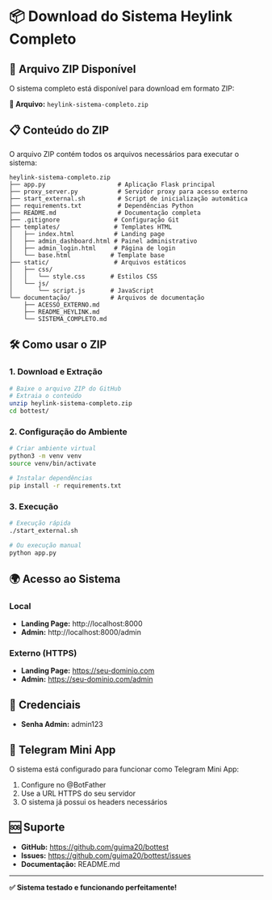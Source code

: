 # 📦 Download do Sistema Heylink Completo

## 🚀 Arquivo ZIP Disponível

O sistema completo está disponível para download em formato ZIP:

**📁 Arquivo:** `heylink-sistema-completo.zip`

## 📋 Conteúdo do ZIP

O arquivo ZIP contém todos os arquivos necessários para executar o sistema:

```
heylink-sistema-completo.zip
├── app.py                    # Aplicação Flask principal
├── proxy_server.py           # Servidor proxy para acesso externo
├── start_external.sh         # Script de inicialização automática
├── requirements.txt          # Dependências Python
├── README.md                 # Documentação completa
├── .gitignore               # Configuração Git
├── templates/               # Templates HTML
│   ├── index.html           # Landing page
│   ├── admin_dashboard.html # Painel administrativo
│   ├── admin_login.html     # Página de login
│   └── base.html           # Template base
├── static/                  # Arquivos estáticos
│   ├── css/
│   │   └── style.css       # Estilos CSS
│   └── js/
│       └── script.js       # JavaScript
└── documentação/           # Arquivos de documentação
    ├── ACESSO_EXTERNO.md
    ├── README_HEYLINK.md
    └── SISTEMA_COMPLETO.md
```

## 🛠️ Como usar o ZIP

### 1. Download e Extração
```bash
# Baixe o arquivo ZIP do GitHub
# Extraia o conteúdo
unzip heylink-sistema-completo.zip
cd bottest/
```

### 2. Configuração do Ambiente
```bash
# Criar ambiente virtual
python3 -m venv venv
source venv/bin/activate

# Instalar dependências
pip install -r requirements.txt
```

### 3. Execução
```bash
# Execução rápida
./start_external.sh

# Ou execução manual
python app.py
```

## 🌍 Acesso ao Sistema

### Local
- **Landing Page:** http://localhost:8000
- **Admin:** http://localhost:8000/admin

### Externo (HTTPS)
- **Landing Page:** https://seu-dominio.com
- **Admin:** https://seu-dominio.com/admin

## 🔐 Credenciais

- **Senha Admin:** admin123

## 📱 Telegram Mini App

O sistema está configurado para funcionar como Telegram Mini App:

1. Configure no @BotFather
2. Use a URL HTTPS do seu servidor
3. O sistema já possui os headers necessários

## 🆘 Suporte

- **GitHub:** https://github.com/guima20/bottest
- **Issues:** https://github.com/guima20/bottest/issues
- **Documentação:** README.md

---

**✅ Sistema testado e funcionando perfeitamente!**